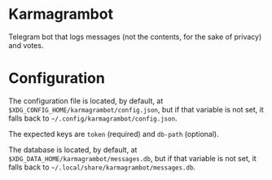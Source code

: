 # Karmagrambot
Telegram bot that logs messages (not the contents, for the sake of privacy) and votes.

# Configuration
The configuration file is located, by default, at `$XDG_CONFIG_HOME/karmagrambot/config.json`, but if that variable is not set, it falls back to `~/.config/karmagrambot/config.json`.

The expected keys are `token` (required) and `db-path` (optional).

The database is located, by default, at `$XDG_DATA_HOME/karmagrambot/messages.db`, but if that variable is not set, it falls back to `~/.local/share/karmagrambot/messages.db`.
